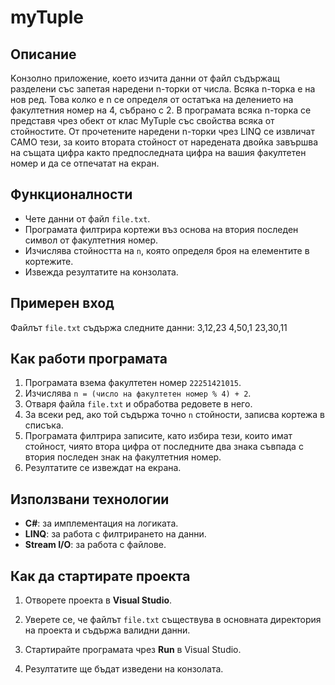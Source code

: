 # myTuple

## Описание

Kонзолно приложение, което изчита данни от файл съдържащ разделени със запетая наредени n-торки от числа.
Всяка n-торка е на нов ред. Това колко e n се определя от остатъка на делението на факултетния номер на 4, събрано с 2.
В програмата всяка n-торка се представя чрез обект от клас MyTuple със свойства всяка от стойностите.
От прочетените наредени n-торки чрез LINQ се извличат САМО тези, за които втората стойност от наредената двойка завършва на същата цифра както предпоследната цифра на вашия факултетен номер и да се отпечатат на екран.
## Функционалности

- Чете данни от файл `file.txt`.
- Програмата филтрира кортежи въз основа на втория последен символ от факултетния номер.
- Изчислява стойността на `n`, която определя броя на елементите в кортежите.
- Извежда резултатите на конзолата.

## Примерен вход

Файлът `file.txt` съдържа следните данни:
3,12,23
4,50,1
23,30,11


## Как работи програмата

1. Програмата взема факултетен номер `22251421015`.
2. Изчислява `n = (число на факултетен номер % 4) + 2`.
3. Отваря файла `file.txt` и обработва редовете в него.
4. За всеки ред, ако той съдържа точно `n` стойности, записва кортежа в списъка.
5. Програмата филтрира записите, като избира тези, които имат стойност, чиято втора цифра от последните два знака съвпада с втория последен знак на факултетния номер.
6. Резултатите се извеждат на екрана.

## Използвани технологии

- **C#**: за имплементация на логиката.
- **LINQ**: за работа с филтрирането на данни.
- **Stream I/O**: за работа с файлове.

## Как да стартирате проекта


1. Отворете проекта в **Visual Studio**.

2. Уверете се, че файлът `file.txt` съществува в основната директория на проекта и съдържа валидни данни.

3. Стартирайте програмата чрез **Run** в Visual Studio.

4. Резултатите ще бъдат изведени на конзолата.
